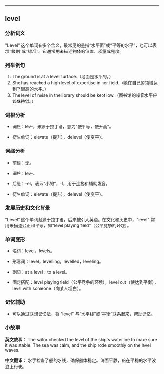 
---------------
## level
### 分析词义
"Level" 这个单词有多个含义，最常见的是指“水平面”或“平等的水平”，也可以表示“级别”或“标准”。它通常用来描述物体的位置、质量或程度。

### 列举例句
1. The ground is at a level surface.（地面是水平的。）
2. She has reached a high level of expertise in her field.（她在自己的领域达到了很高的水平。）
3. The level of noise in the library should be kept low.（图书馆的噪音水平应该保持低。）

### 词根分析
- 词根：lev-，来源于拉丁语，意为“使平等，使升高”。

- 衍生单词：elevate（提升），delevel（使变平）。

### 词缀分析
- 前缀：无。
- 词根：lev-。
- 后缀：-el，表示“小的”，-l，用于连接和辅助发音。

- 衍生单词：elevate（提升），delevel（使变平）。

### 发展历史和文化背景
"Level" 这个单词起源于拉丁语，后来被引入英语。在文化和历史中，"level" 常用来描述公正和平等，如“level playing field”（公平竞争的环境）。

### 单词变形
- 名词：level，levels。
- 形容词：level，levelling，levelled，leveling。
- 副词：at a level，to a level。

- 固定搭配：level playing field（公平竞争的环境），level out（使达到平衡），level with someone（向某人坦白）。

### 记忆辅助
- 可以通过联想记忆法，将 "level" 与“水平线”或“平衡”联系起来，帮助记忆。

### 小故事
**英文故事：**
The sailor checked the level of the ship's waterline to make sure it was stable. The sea was calm, and the ship rode smoothly on the level waves.

**中文翻译：**
水手检查了船的水线，确保船体稳定。海面平静，船在平稳的水平波浪上行驶。

